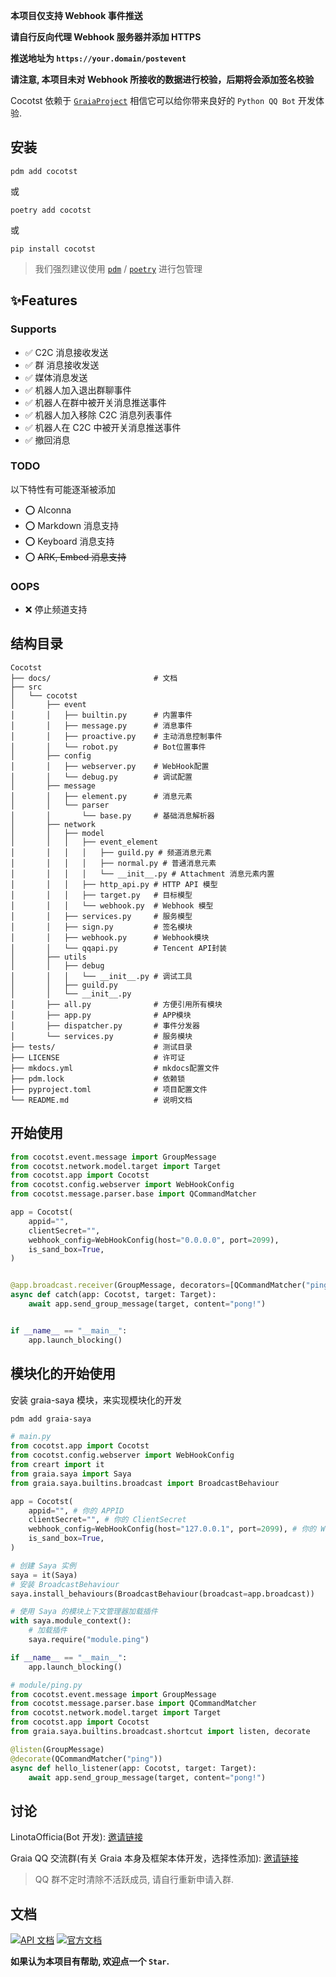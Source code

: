 **本项目仅支持 Webhook 事件推送**

**请自行反向代理 Webhook 服务器并添加 HTTPS**

**推送地址为 `https://your.domain/postevent`**

**请注意, 本项目未对 Webhook 所接收的数据进行校验，后期将会添加签名校验**

Cocotst 依赖于 [`GraiaProject`](https://github.com/GraiaProject)
相信它可以给你带来良好的 `Python QQ Bot` 开发体验.



## 安装

`pdm add cocotst`

或

`poetry add cocotst`

或

`pip install cocotst`

> 我们强烈建议使用 [`pdm`](https://pdm.fming.dev) / [`poetry`](https://python-poetry.org) 进行包管理

## ✨Features

### Supports

- ✅ C2C 消息接收发送
- ✅ 群 消息接收发送
- ✅ 媒体消息发送
- ✅ 机器人加入退出群聊事件
- ✅ 机器人在群中被开关消息推送事件
- ✅ 机器人加入移除 C2C 消息列表事件
- ✅ 机器人在 C2C 中被开关消息推送事件
- ✅ 撤回消息

### TODO

以下特性有可能逐渐被添加

- ⭕ Alconna
- ⭕ Markdown 消息支持
- ⭕ Keyboard 消息支持
- ⭕ ~~ARK, Embed 消息支持~~

### OOPS

- ❌ 停止频道支持

## 结构目录

```
Cocotst
├── docs/                       # 文档
├── src
│   └── cocotst
│       ├── event
│       │   ├── builtin.py      # 内置事件
│       │   ├── message.py      # 消息事件
│       │   ├── proactive.py    # 主动消息控制事件
│       │   └── robot.py        # Bot位置事件
│       ├── config
│       │   ├── webserver.py    # WebHook配置
│       │   └── debug.py        # 调试配置
│       ├── message
│       │   ├── element.py      # 消息元素
│       │   └── parser
│       │       └── base.py     # 基础消息解析器
│       ├── network
│       │   ├── model
│       │   │   ├── event_element
│       │   │   │   ├── guild.py # 频道消息元素
│       │   │   │   ├── normal.py # 普通消息元素
│       │   │   │   └── __init__.py # Attachment 消息元素内置
│       │   │   ├── http_api.py # HTTP API 模型
│       │   │   ├── target.py   # 目标模型
│       │   │   └── webhook.py  # Webhook 模型
│       │   ├── services.py     # 服务模型
│       │   ├── sign.py         # 签名模块
│       │   ├── webhook.py      # Webhook模块 
│       │   └── qqapi.py        # Tencent API封装
│       ├── utils
│       │   ├── debug
│       │   │   └── __init__.py # 调试工具
│       │   ├── guild.py
│       │   └── __init__.py
│       ├── all.py              # 方便引用所有模块
│       ├── app.py              # APP模块
│       ├── dispatcher.py       # 事件分发器
│       └── services.py         # 服务模块
├── tests/                      # 测试目录
├── LICENSE                     # 许可证
├── mkdocs.yml                  # mkdocs配置文件
├── pdm.lock                    # 依赖锁
├── pyproject.toml              # 项目配置文件
└── README.md                   # 说明文档
```
    

## 开始使用

```python
from cocotst.event.message import GroupMessage
from cocotst.network.model.target import Target
from cocotst.app import Cocotst
from cocotst.config.webserver import WebHookConfig
from cocotst.message.parser.base import QCommandMatcher

app = Cocotst(
    appid="",
    clientSecret="",
    webhook_config=WebHookConfig(host="0.0.0.0", port=2099),
    is_sand_box=True,
)


@app.broadcast.receiver(GroupMessage, decorators=[QCommandMatcher("ping")])
async def catch(app: Cocotst, target: Target):
    await app.send_group_message(target, content="pong!")


if __name__ == "__main__":
    app.launch_blocking()
```

## 模块化的开始使用

安装 graia-saya 模块，来实现模块化的开发
```bash
pdm add graia-saya
```

```python
# main.py
from cocotst.app import Cocotst
from cocotst.config.webserver import WebHookConfig
from creart import it
from graia.saya import Saya
from graia.saya.builtins.broadcast import BroadcastBehaviour

app = Cocotst(
    appid="", # 你的 APPID
    clientSecret="", # 你的 ClientSecret
    webhook_config=WebHookConfig(host="127.0.0.1", port=2099), # 你的 WebHook 配置
    is_sand_box=True,
)

# 创建 Saya 实例
saya = it(Saya)
# 安装 BroadcastBehaviour
saya.install_behaviours(BroadcastBehaviour(broadcast=app.broadcast))

# 使用 Saya 的模块上下文管理器加载插件
with saya.module_context():
    # 加载插件
    saya.require("module.ping")

if __name__ == "__main__":
    app.launch_blocking()
```

```python
# module/ping.py
from cocotst.event.message import GroupMessage
from cocotst.message.parser.base import QCommandMatcher
from cocotst.network.model.target import Target
from cocotst.app import Cocotst
from graia.saya.builtins.broadcast.shortcut import listen, decorate

@listen(GroupMessage)
@decorate(QCommandMatcher("ping"))
async def hello_listener(app: Cocotst, target: Target):
    await app.send_group_message(target, content="pong!")
```




## 讨论


LinotaOfficia(Bot 开发): [邀请链接](https://qm.qq.com/q/Prd2X8FcE6)

Graia QQ 交流群(有关 Graia 本身及框架本体开发，选择性添加): [邀请链接](https://jq.qq.com/?_wv=1027&k=VXp6plBD)

> QQ 群不定时清除不活跃成员, 请自行重新申请入群.

## 文档

[![API 文档](https://img.shields.io/badge/API_文档-here-purple)](https://ctst.docs.linota.cn/api/NAV/)
[![官方文档](https://img.shields.io/badge/文档-here-blue)](https://ctst.docs.linota.cn/)



**如果认为本项目有帮助, 欢迎点一个 `Star`.**

